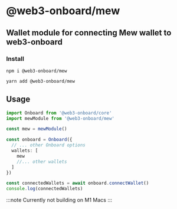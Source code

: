 # @web3-onboard/mew

## Wallet module for connecting Mew wallet to web3-onboard

### Install

```
npm i @web3-onboard/mew
```

```
yarn add @web3-onboard/mew
```

## Usage

```typescript
import Onboard from '@web3-onboard/core'
import mewModule from '@web3-onboard/mew'

const mew = mewModule()

const onboard = Onboard({
  // ... other Onboard options
  wallets: [
    mew
    //... other wallets
  ]
})

const connectedWallets = await onboard.connectWallet()
console.log(connectedWallets)
```

:::note
Currently not building on M1 Macs
:::
